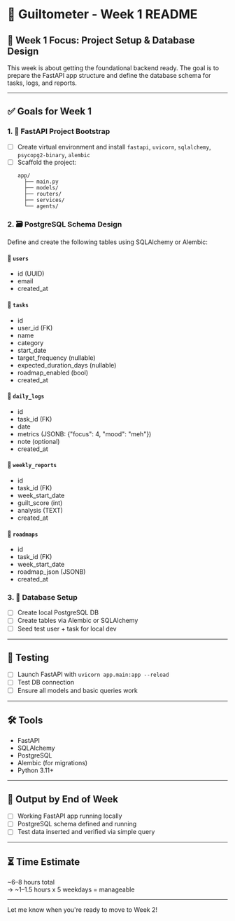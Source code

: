 # 📅 Guiltometer - Week 1 README

## 🧠 Week 1 Focus: Project Setup & Database Design

This week is about getting the foundational backend ready. The goal is to prepare the FastAPI app structure and define the database schema for tasks, logs, and reports.

---

## ✅ Goals for Week 1

### 1. 🔧 FastAPI Project Bootstrap
- [ ] Create virtual environment and install `fastapi`, `uvicorn`, `sqlalchemy`, `psycopg2-binary`, `alembic`
- [ ] Scaffold the project:
  ```
  app/
    ├── main.py
    ├── models/
    ├── routers/
    ├── services/
    └── agents/
  ```

### 2. 🗃️ PostgreSQL Schema Design
Define and create the following tables using SQLAlchemy or Alembic:

#### 📌 `users`
- id (UUID)
- email
- created_at

#### 📌 `tasks`
- id
- user_id (FK)
- name
- category
- start_date
- target_frequency (nullable)
- expected_duration_days (nullable)
- roadmap_enabled (bool)
- created_at

#### 📌 `daily_logs`
- id
- task_id (FK)
- date
- metrics (JSONB: {"focus": 4, "mood": "meh"})
- note (optional)
- created_at

#### 📌 `weekly_reports`
- id
- task_id (FK)
- week_start_date
- guilt_score (int)
- analysis (TEXT)
- created_at

#### 📌 `roadmaps`
- id
- task_id (FK)
- week_start_date
- roadmap_json (JSONB)
- created_at

### 3. 🔄 Database Setup
- [ ] Create local PostgreSQL DB
- [ ] Create tables via Alembic or SQLAlchemy
- [ ] Seed test user + task for local dev

---

## 🧪 Testing
- [ ] Launch FastAPI with `uvicorn app.main:app --reload`
- [ ] Test DB connection
- [ ] Ensure all models and basic queries work

---

## 🛠️ Tools
- FastAPI
- SQLAlchemy
- PostgreSQL
- Alembic (for migrations)
- Python 3.11+

---

## 📌 Output by End of Week
- [ ] Working FastAPI app running locally
- [ ] PostgreSQL schema defined and running
- [ ] Test data inserted and verified via simple query

---

## ⏳ Time Estimate
~6–8 hours total  
→ ~1–1.5 hours x 5 weekdays = manageable

---

Let me know when you're ready to move to Week 2!
